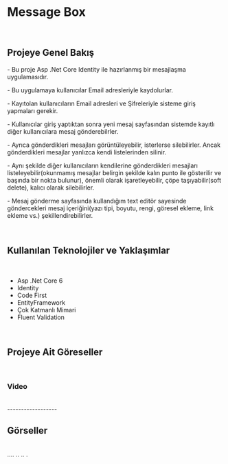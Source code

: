 <h1>Message Box</h1>
<br>
<h2>Projeye Genel Bakış</h2>
<p>- Bu proje Asp .Net Core Identity ile hazırlanmış bir mesajlaşma uygulamasıdır.</p>
<p>- Bu uygulamaya kullanıcılar Email adresleriyle kaydolurlar.</p>
<p>- Kayıtolan kullanıcıların Email adresleri ve Şifreleriyle sisteme giriş yapmaları gerekir.</p>
<p>- Kullanıcılar giriş yaptıktan sonra yeni mesaj sayfasından sistemde kayıtlı diğer kullanıcılara mesaj gönderebilrler.</p>
<p>- Ayrıca gönderdikleri mesajları görüntüleyebilir, isterlerse silebilirler. Ancak gönderdikleri mesajlar yanlızca kendi listelerinden silinir.</p>
<p>- Aynı şekilde diğer kullanıcıların kendilerine gönderdikleri mesajları listeleyebilir(okunmamış mesajlar belirgin şekilde kalın punto ile gösterilir ve başında bir nokta bulunur), önemli olarak işaretleyebilir, çöpe taşıyabilir(soft delete), kalıcı olarak silebilirler.</p>
<p>- Mesaj gönderme sayfasında kullandığım text editör sayesinde göndercekleri mesaj içeriğini(yazı tipi, boyutu, rengi, göresel ekleme, link ekleme vs.) şekillendirebilirler.</p>
<br>
<h2>Kullanılan Teknolojiler ve Yaklaşımlar</h2>
<br>
<ul>
    <li>Asp .Net Core 6</li>
    <li>Identity</li>
    <li>Code First</li>
    <li>EntityFramework</li>
    <li>Çok Katmanlı Mimari</li>
    <li>Fluent Validation</li>
</ul>
<br>
<h2>Projeye Ait Göreseller</h2>
<br>
<h3>Video</h3>
<br>
------------------
<br>
<h2>Görseller</h2>
<br>
....
..
..
.
